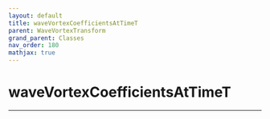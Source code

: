```yaml
---
layout: default
title: waveVortexCoefficientsAtTimeT
parent: WaveVortexTransform
grand_parent: Classes
nav_order: 180
mathjax: true
---
```


#  waveVortexCoefficientsAtTimeT




---

